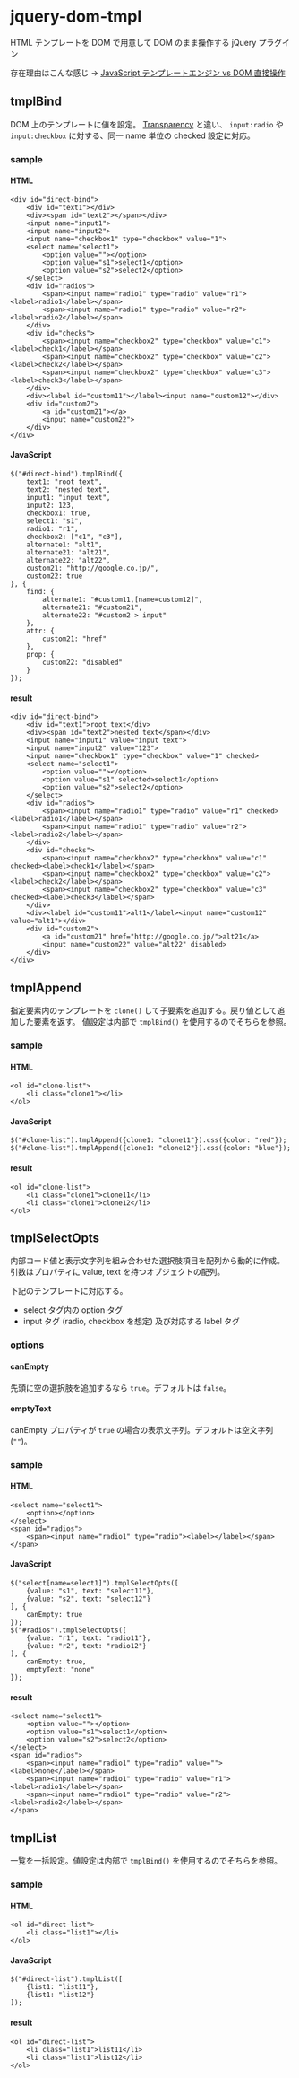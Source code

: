 jquery-dom-tmpl
=====================

HTML テンプレートを DOM で用意して DOM のまま操作する jQuery プラグイン

存在理由はこんな感じ ->
[JavaScript テンプレートエンジン vs DOM 直接操作](https://gist.github.com/froop/5492623)

tmplBind
--------------------
DOM 上のテンプレートに値を設定。
[Transparency](https://github.com/leonidas/transparency) と違い、
`input:radio` や `input:checkbox` に対する、同一 name 単位の checked 設定に対応。

### sample

#### HTML

	<div id="direct-bind">
		<div id="text1"></div>
		<div><span id="text2"></span></div>
		<input name="input1">
		<input name="input2">
		<input name="checkbox1" type="checkbox" value="1">
		<select name="select1">
			<option value=""></option>
			<option value="s1">select1</option>
			<option value="s2">select2</option>
		</select>
		<div id="radios">
			<span><input name="radio1" type="radio" value="r1"><label>radio1</label></span>
			<span><input name="radio1" type="radio" value="r2"><label>radio2</label></span>
		</div>
		<div id="checks">
			<span><input name="checkbox2" type="checkbox" value="c1"><label>check1</label></span>
			<span><input name="checkbox2" type="checkbox" value="c2"><label>check2</label></span>
			<span><input name="checkbox2" type="checkbox" value="c3"><label>check3</label></span>
		</div>
		<div><label id="custom11"></label><input name="custom12"></div>
		<div id="custom2">
			<a id="custom21"></a>
			<input name="custom22">
		</div>
	</div>

#### JavaScript

	$("#direct-bind").tmplBind({
		text1: "root text",
		text2: "nested text",
		input1: "input text",
		input2: 123,
		checkbox1: true,
		select1: "s1",
		radio1: "r1",
		checkbox2: ["c1", "c3"],
		alternate1: "alt1",
		alternate21: "alt21",
		alternate22: "alt22",
		custom21: "http://google.co.jp/",
		custom22: true
	}, {
		find: {
			alternate1: "#custom11,[name=custom12]",
			alternate21: "#custom21",
			alternate22: "#custom2 > input"
		},
		attr: {
			custom21: "href"
		},
		prop: {
			custom22: "disabled"
		}
	});

#### result

	<div id="direct-bind">
		<div id="text1">root text</div>
		<div><span id="text2">nested text</span></div>
		<input name="input1" value="input text">
		<input name="input2" value="123">
		<input name="checkbox1" type="checkbox" value="1" checked>
		<select name="select1">
			<option value=""></option>
			<option value="s1" selected>select1</option>
			<option value="s2">select2</option>
		</select>
		<div id="radios">
			<span><input name="radio1" type="radio" value="r1" checked><label>radio1</label></span>
			<span><input name="radio1" type="radio" value="r2"><label>radio2</label></span>
		</div>
		<div id="checks">
			<span><input name="checkbox2" type="checkbox" value="c1" checked><label>check1</label></span>
			<span><input name="checkbox2" type="checkbox" value="c2"><label>check2</label></span>
			<span><input name="checkbox2" type="checkbox" value="c3" checked><label>check3</label></span>
		</div>
		<div><label id="custom11">alt1</label><input name="custom12" value="alt1"></div>
		<div id="custom2">
			<a id="custom21" href="http://google.co.jp/">alt21</a>
			<input name="custom22" value="alt22" disabled>
		</div>
	</div>

tmplAppend
--------------------
指定要素内のテンプレートを `clone()` して子要素を追加する。戻り値として追加した要素を返す。
値設定は内部で `tmplBind()` を使用するのでそちらを参照。

### sample

#### HTML

	<ol id="clone-list">
		<li class="clone1"></li>
	</ol>

#### JavaScript

	$("#clone-list").tmplAppend({clone1: "clone11"}).css({color: "red"});
	$("#clone-list").tmplAppend({clone1: "clone12"}).css({color: "blue"});

#### result

	<ol id="clone-list">
		<li class="clone1">clone11</li>
		<li class="clone1">clone12</li>
	</ol>

tmplSelectOpts
--------------------
内部コード値と表示文字列を組み合わせた選択肢項目を配列から動的に作成。
引数はプロパティに value, text を持つオブジェクトの配列。

下記のテンプレートに対応する。

* select タグ内の option タグ
* input タグ (radio, checkbox を想定) 及び対応する label タグ

### options

#### canEmpty
先頭に空の選択肢を追加するなら `true`。デフォルトは `false`。

#### emptyText
canEmpty プロパティが `true` の場合の表示文字列。デフォルトは空文字列 (`""`)。

### sample

#### HTML

	<select name="select1">
		<option></option>
	</select>
	<span id="radios">
		<span><input name="radio1" type="radio"><label></label></span>
	</span>

#### JavaScript

	$("select[name=select1]").tmplSelectOpts([
		{value: "s1", text: "select11"},
		{value: "s2", text: "select12"}
	], {
		canEmpty: true
	});
	$("#radios").tmplSelectOpts([
		{value: "r1", text: "radio11"},
		{value: "r2", text: "radio12"}
	], {
		canEmpty: true,
		emptyText: "none"
	});

#### result

	<select name="select1">
		<option value=""></option>
		<option value="s1">select1</option>
		<option value="s2">select2</option>
	</select>
	<span id="radios">
		<span><input name="radio1" type="radio" value=""><label>none</label></span>
		<span><input name="radio1" type="radio" value="r1"><label>radio1</label></span>
		<span><input name="radio1" type="radio" value="r2"><label>radio2</label></span>
	</span>

tmplList
--------------------
一覧を一括設定。値設定は内部で `tmplBind()` を使用するのでそちらを参照。

### sample

#### HTML

	<ol id="direct-list">
		<li class="list1"></li>
	</ol>

#### JavaScript

	$("#direct-list").tmplList([
		{list1: "list11"},
		{list1: "list12"}
	]);

#### result

	<ol id="direct-list">
		<li class="list1">list11</li>
		<li class="list1">list12</li>
	</ol>
